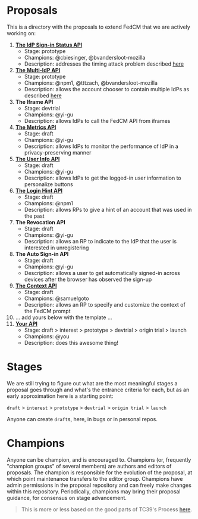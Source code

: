 # Proposals

This is a directory with the proposals to extend FedCM that we are actively working on:


1. **[The IdP Sign-in Status API](idp-sign-in-status-api.md)**
    - Stage: prototype
    - Champions: @cbiesinger, @bvandersloot-mozilla
    - Description: addresses the timing attack problem described [here](https://github.com/fedidcg/FedCM/issues/230#issuecomment-1233290946)
1. **[The Multi-IdP API](https://github.com/fedidcg/FedCM/issues/319#issuecomment-1270753874)**
    - Stage: prototype
    - Champions: @npm1, @tttzach, @bvandersloot-mozilla
    - Description: allows the account chooser to contain multiple IdPs as described [here](https://github.com/fedidcg/FedCM/issues/319)
1. **The Iframe API**
    - Stage: devtrial
    - Champions: @yi-gu
    - Description: allows IdPs to call the FedCM API from iframes
1. **[The Metrics API](https://github.com/fedidcg/FedCM/issues/352)**
    - Stage: draft
    - Champions: @yi-gu
    - Description: allows IdPs to monitor the performance of IdP in a privacy-preserving manner
1. **[The User Info API](https://github.com/fedidcg/FedCM/issues/382)**
    - Stage: draft
    - Champions: @yi-gu
    - Description: allows IdPs to get the logged-in user information to personalize buttons
1. **[The Login Hint API](https://github.com/fedidcg/FedCM/blob/main/proposals/login-hint.md)**
    - Stage: draft
    - Champions: @npm1
    - Description: allows RPs to give a hint of an account that was used in the past
1. **The Revocation API**
    - Stage: draft
    - Champions: @yi-gu
    - Description: allows an RP to indicate to the IdP that the user is interested in unregistering
1. **The Auto Sign-in API**
    - Stage: draft
    - Champions: @yi-gu
    - Description: allows a user to get automatically signed-in across devices after the browser has observed the sign-up
1. **[The Context API](context-api.md)**
    - Stage: draft
    - Champions: @samuelgoto
    - Description: allows an RP to specify and customize the context of the FedCM prompt
1. ... add yours below with the template ...
1. **[Your API](yours.md)**
    - Stage: draft > interest > prototype > devtrial > origin trial > launch
    - Champions: @you
    - Description: does this awesome thing!

# Stages

We are still trying to figure out what are the most meaningful stages a proposal goes through and what's the entrance criteria for each, but as an early approximation here is a starting point:

`draft` > `interest` > `prototype` > `devtrial` > `origin trial` > `launch`

Anyone can create `draft`s, here, in bugs or in personal repos.

# Champions

Anyone can be champion, and is encouraged to. Champions (or, frequently "champion groups" of several members) are authors and editors of proposals. The champion is responsible for the evolution of the proposal, at which point maintenance transfers to the editor group. Champions have admin permissions in the proposal repository and can freely make changes within this repository. Periodically, champions may bring their proposal guidance, for consensus on stage advancement.

> This is more or less based on the good parts of TC39's Process [here](https://tc39.es/process-document/).
